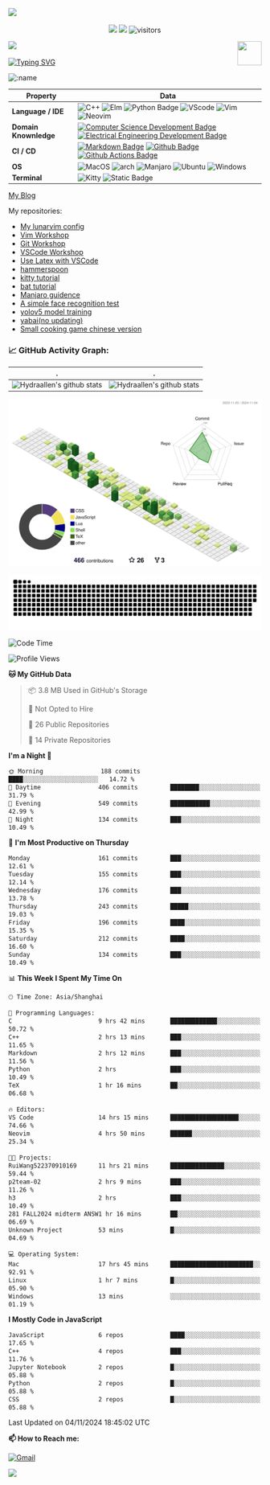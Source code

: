 ![](assets/Bottom_up.svg)

<!--   my-icons -->

<p align="center">
    <a href="https://github.com/Hydraallen/Hydraallen"><img src="https://img.shields.io/badge/status-updating-brightgreen.svg"></a>
    <a href="https://github.com/Hydraallen/Hydraallen/graphs/contributors"><img src="https://img.shields.io/github/contributors/Hydraallen/Hydraallen?color=blue"></a>
    <img src="https://visitor-badge.laobi.icu/badge?page_id=Hydraallen.Hydraallen" alt="visitors"/>   
</p>

<!--   my-header-img -->
![](./src/header_.png)
<a href="https://www.python.org/"><img src="https://upload.wikimedia.org/wikipedia/commons/c/c3/Python-logo-notext.svg" align="right" height="48" width="48" ></a>


<!--   my-ticker -->    
[![Typing SVG](https://readme-typing-svg.herokuapp.com?color=%2336BCF7&center=true&vCenter=true&width=600&lines=Hi+there+👋,+I+am+Hydraalen;+Welcome+to+My+Profile!;Over+some+years+of+programming+experience;Always+learning+new+things+;Machine+learning+enthusiast+)](https://git.io/typing-svg)

![:name](https://count.getloli.com/get/@:Hydraallen?theme=rule34)
<!--   my-skils -->

| Property                                        | Data                                                         |
| ----------------------------------------------- | ------------------------------------------------------------ |
| **Language / IDE**                              | ![C++](https://img.shields.io/badge/C%2B%2B-3776AB?logo=cplusplus&logoColor=%2300599C)  ![Elm](https://img.shields.io/badge/Elm-3776AB?logo=elm&logoColor=%231293D8&link=https%3A%2F%2Felm-lang.org%2F)  ![Python Badge](https://img.shields.io/badge/-Python-3776AB?style=flat&logo=Python&logoColor=white)  ![VScode](https://img.shields.io/badge/VSCode-3776AB?logo=visualstudiocode&logoColor=%23007ACC&link=https%3A%2F%2Fcode.visualstudio.com%2F)  ![Vim](https://img.shields.io/badge/Vim-3776AB?logo=vim&logoColor=%23019733&link=https%3A%2F%2Fgithub.com%2FHydraallen%2FVim-Workshop)  ![Neovim](https://img.shields.io/badge/Neovim-3776AB?logo=neovim&logoColor=%2357A143&link=https%3A%2F%2Fgithub.com%2FHydraallen%2FVim-Workshop) |
| **Domain Knownledge**                           | [![Computer Science Development Badge](https://img.shields.io/badge/-Computer%20Science-FAB040?style=flat&logoColor=white)](https://github.com/search?q=user%3ABEPb&type=Repositories) [![Electrical Engineering Development Badge](https://img.shields.io/badge/-Electrical%20Engineering-4C8CBF?style=flat&logoColor=white)](https://github.com/search?q=user%3ABEPb&type=Repositories) |
| **CI / CD**                                     | [![Markdown Badge](https://img.shields.io/badge/-Markdown-2088FF?style=flat&logo=Markdown&logoColor=white)](https://github.com/BEPb/BEPb) [![Github Badge](https://img.shields.io/badge/-Github%20-2088FF?style=flat&logo=Github&logoColor=white)](https://github.com/BEPb/BEPb) [![Github Actions Badge](https://img.shields.io/badge/-Git%20-2088FF?style=flat&logo=Git&logoColor=white)](https://github.com/BEPb/BEPb) |
| **OS**                                          | ![MacOS](https://img.shields.io/badge/MacOS-white?style=flat-square%26amp&logo=macos&logoColor=%23000000) ![arch](https://img.shields.io/badge/Arch-black?style=flat-square%26amp&logo=archlinux&logoColor=%231793D1) ![Manjaro](https://img.shields.io/badge/Manjaro-black?style=flat-square%26amp&logo=manjaro&logoColor=%2335BF5C) ![Ubuntu](https://img.shields.io/badge/Ubuntu-black?style=flat-square%26amp&logo=ubuntu&logoColor=%23E95420) ![Windows](https://img.shields.io/badge/Windows-black?style=flat-square%26amp&logo=windows&logoColor=%230078D4)|
| **Terminal**                                          | ![Kitty](https://img.shields.io/badge/Kitty-white?style=flat-square%26amp&link=https%3A%2F%2Fgithub.com%2Fkovidgoyal%2Fkitty) ![Static Badge](https://img.shields.io/badge/iterm2-white?style=flat-square%26amp&logo=iterm2&logoColor=%23000000&link=https%3A%2F%2Fgithub.com%2Fkovidgoyal%2Fkitty)|

[My Blog](https://hydraallen.github.io/)

My repositories:

- [My lunarvim config](https://github.com/Hydraallen/lvim)
- [Vim Workshop](https://github.com/Hydraallen/Vim-Workshop)
- [Git Workshop](https://github.com/Hydraallen/Basic_Git_wksp)
- [VSCode Workshop](https://github.com/Hydraallen/VSCode_wksp)
- [Use Latex with VSCode](https://github.com/Hydraallen/Latex-vscode)
- [hammerspoon](https://github.com/Hydraallen/hammerspoon)
- [kitty tutorial](https://github.com/Hydraallen/kitty)
- [bat tutorial](https://github.com/Hydraallen/bat)
- [Manjaro guidence](https://github.com/Hydraallen/Manjaro)
- [A simple face recognition test](https://github.com/Hydraallen/Face-recognition)
- [yolov5 model training](https://github.com/Hydraallen/yolov5)
- [yabai(no updating)](https://github.com/Hydraallen/yabai_Usage)
- [Small cooking game chinese version](https://github.com/Hydraallen/CookingGame)



<!--   GitHub stats graph -->
### 📈 GitHub Activity Graph:


| .                                                                                                                                       | .                                                                                                                         |
|-----------------------------------------------------------------------------------------------------------------------------------------|---------------------------------------------------------------------------------------------------------------------------|
| ![Hydraallen's github stats](https://github-readme-stats.vercel.app/api?username=Hydraallen&show_icons=true&theme=radical&include_all_commits=true) | ![Hydraallen's github stats](https://github-readme-stats.vercel.app/api/top-langs/?username=Hydraallen&theme=radical&layout=compact) |



<!--   profile-green-animate -->

![](./profile-3d-contrib/profile-green-animate.svg)

<!--   grid-snake -->
![](https://github.com/Hydraallen/Hydraallen/blob/output/github-contribution-grid-snake.svg)

<!--START_SECTION:waka-->
![Code Time](http://img.shields.io/badge/Code%20Time-667%20hrs%2030%20mins-blue)

![Profile Views](http://img.shields.io/badge/Profile%20Views-53-blue)

**🐱 My GitHub Data** 

> 📦 3.8 MB Used in GitHub's Storage 
 > 
> 🚫 Not Opted to Hire
 > 
> 📜 26 Public Repositories 
 > 
> 🔑 14 Private Repositories 
 > 
**I'm a Night 🦉** 

```text
🌞 Morning                188 commits         ████░░░░░░░░░░░░░░░░░░░░░   14.72 % 
🌆 Daytime                406 commits         ████████░░░░░░░░░░░░░░░░░   31.79 % 
🌃 Evening                549 commits         ███████████░░░░░░░░░░░░░░   42.99 % 
🌙 Night                  134 commits         ███░░░░░░░░░░░░░░░░░░░░░░   10.49 % 
```
📅 **I'm Most Productive on Thursday** 

```text
Monday                   161 commits         ███░░░░░░░░░░░░░░░░░░░░░░   12.61 % 
Tuesday                  155 commits         ███░░░░░░░░░░░░░░░░░░░░░░   12.14 % 
Wednesday                176 commits         ███░░░░░░░░░░░░░░░░░░░░░░   13.78 % 
Thursday                 243 commits         █████░░░░░░░░░░░░░░░░░░░░   19.03 % 
Friday                   196 commits         ████░░░░░░░░░░░░░░░░░░░░░   15.35 % 
Saturday                 212 commits         ████░░░░░░░░░░░░░░░░░░░░░   16.60 % 
Sunday                   134 commits         ███░░░░░░░░░░░░░░░░░░░░░░   10.49 % 
```


📊 **This Week I Spent My Time On** 

```text
🕑︎ Time Zone: Asia/Shanghai

💬 Programming Languages: 
C                        9 hrs 42 mins       █████████████░░░░░░░░░░░░   50.72 % 
C++                      2 hrs 13 mins       ███░░░░░░░░░░░░░░░░░░░░░░   11.65 % 
Markdown                 2 hrs 12 mins       ███░░░░░░░░░░░░░░░░░░░░░░   11.56 % 
Python                   2 hrs               ███░░░░░░░░░░░░░░░░░░░░░░   10.49 % 
TeX                      1 hr 16 mins        ██░░░░░░░░░░░░░░░░░░░░░░░   06.68 % 

🔥 Editors: 
VS Code                  14 hrs 15 mins      ███████████████████░░░░░░   74.66 % 
Neovim                   4 hrs 50 mins       ██████░░░░░░░░░░░░░░░░░░░   25.34 % 

🐱‍💻 Projects: 
RuiWang522370910169      11 hrs 21 mins      ███████████████░░░░░░░░░░   59.44 % 
p2team-02                2 hrs 9 mins        ███░░░░░░░░░░░░░░░░░░░░░░   11.26 % 
h3                       2 hrs               ███░░░░░░░░░░░░░░░░░░░░░░   10.49 % 
281 FALL2024 midterm ANSW1 hr 16 mins        ██░░░░░░░░░░░░░░░░░░░░░░░   06.69 % 
Unknown Project          53 mins             █░░░░░░░░░░░░░░░░░░░░░░░░   04.69 % 

💻 Operating System: 
Mac                      17 hrs 45 mins      ███████████████████████░░   92.91 % 
Linux                    1 hr 7 mins         █░░░░░░░░░░░░░░░░░░░░░░░░   05.90 % 
Windows                  13 mins             ░░░░░░░░░░░░░░░░░░░░░░░░░   01.19 % 
```

**I Mostly Code in JavaScript** 

```text
JavaScript               6 repos             ████░░░░░░░░░░░░░░░░░░░░░   17.65 % 
C++                      4 repos             ███░░░░░░░░░░░░░░░░░░░░░░   11.76 % 
Jupyter Notebook         2 repos             █░░░░░░░░░░░░░░░░░░░░░░░░   05.88 % 
Python                   2 repos             █░░░░░░░░░░░░░░░░░░░░░░░░   05.88 % 
CSS                      2 repos             █░░░░░░░░░░░░░░░░░░░░░░░░   05.88 % 
```




 Last Updated on 04/11/2024 18:45:02 UTC
<!--END_SECTION:waka-->




**📫 How to Reach me:**
<p align="left">
<a href="mailto:allen_wr@126.com" target="blank"><img align="center" src="https://raw.githubusercontent.com/BEPb/BEPb/master/assets/gmail.svg" alt="Gmail" height="30" width="30" /></a>
</p>



</p>


![](assets/Bottom_down.svg)
